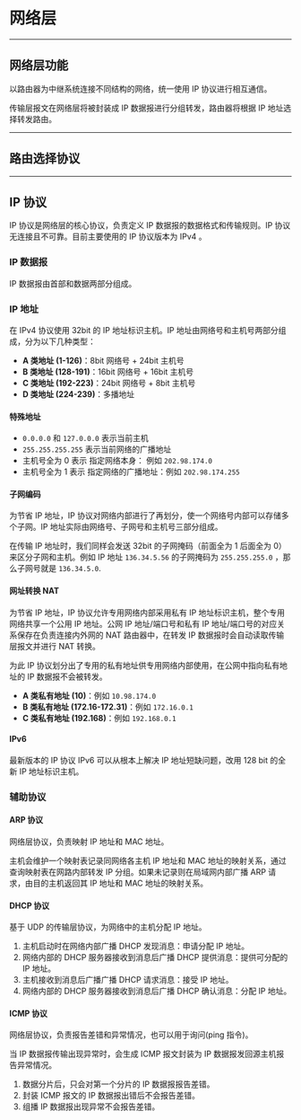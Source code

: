 # 网络层

---

## 网络层功能

以路由器为中继系统连接不同结构的网络，统一使用 IP 协议进行相互通信。

传输层报文在网络层将被封装成 IP 数据报进行分组转发，路由器将根据 IP 地址选择转发路由。

---

## 路由选择协议

---

## IP 协议

IP 协议是网络层的核心协议，负责定义 IP 数据报的数据格式和传输规则。IP 协议无连接且不可靠。目前主要使用的 IP 协议版本为 IPv4 。

### IP 数据报

IP 数据报由首部和数据两部分组成。


### IP 地址

在 IPv4 协议使用 32bit 的 IP 地址标识主机。IP 地址由网络号和主机号两部分组成，分为以下几种类型：

- **A 类地址 (1-126)**：8bit 网络号 + 24bit 主机号
- **B 类地址 (128-191)**：16bit 网络号 + 16bit 主机号
- **C 类地址 (192-223)**：24bit 网络号 + 8bit 主机号
- **D 类地址 (224-239)**：多播地址

#### 特殊地址

- `0.0.0.0` 和 `127.0.0.0` 表示当前主机
- `255.255.255.255` 表示当前网络的广播地址 
- 主机号全为 0 表示 指定网络本身： 例如 `202.98.174.0` 
- 主机号全为 1 表示 指定网络的广播地址：例如 `202.98.174.255` 

#### 子网编码 

为节省 IP 地址，IP 协议对网络内部进行了再划分，使一个网络号内部可以存储多个子网。IP 地址实际由网络号、子网号和主机号三部分组成。

在传输 IP 地址时，我们同样会发送 32bit 的子网掩码（前面全为 1 后面全为 0）来区分子网和主机。例如 IP 地址 `136.34.5.56` 的子网掩码为 `255.255.255.0` ，那么子网号就是 `136.34.5.0`.

#### 网址转换 NAT 

为节省 IP 地址，IP 协议允许专用网络内部采用私有 IP 地址标识主机，整个专用网络共享一个公用 IP 地址。公网 IP 地址/端口号和私有 IP 地址/端口号的对应关系保存在负责连接内外网的 NAT 路由器中，在转发 IP 数据报时会自动读取传输层报文并进行 NAT 转换。

为此 IP 协议划分出了专用的私有地址供专用网络内部使用，在公网中指向私有地址的 IP 数据报不会被转发。

- **A 类私有地址 (10)**：例如 `10.98.174.0` 
- **B 类私有地址 (172.16-172.31)**：例如 `172.16.0.1` 
- **C 类私有地址 (192.168)**：例如 `192.168.0.1` 

#### IPv6

最新版本的 IP 协议 IPv6 可以从根本上解决 IP 地址短缺问题，改用 128 bit 的全新 IP 地址标识主机。


### 辅助协议

#### ARP 协议

网络层协议，负责映射 IP 地址和 MAC 地址。

主机会维护一个映射表记录同网络各主机 IP 地址和 MAC 地址的映射关系，通过查询映射表在网路内部转发 IP 分组。如果未记录则在局域网内部广播 ARP 请求，由目的主机返回其 IP 地址和 MAC 地址的映射关系。

#### DHCP 协议

基于 UDP 的传输层协议，为网络中的主机分配 IP 地址。

1. 主机启动时在网络内部广播 DHCP 发现消息：申请分配 IP 地址。
2. 网络内部的 DHCP 服务器接收到消息后广播 DHCP 提供消息：提供可分配的 IP 地址。
3. 主机接收到消息后广播广播 DHCP 请求消息：接受 IP 地址。
4. 网络内部的 DHCP 服务器接收到消息后广播 DHCP 确认消息：分配 IP 地址。

#### ICMP 协议

网络层协议，负责报告差错和异常情况，也可以用于询问(ping 指令)。

当 IP 数据报传输出现异常时，会生成 ICMP 报文封装为 IP 数据报发回源主机报告异常情况。

1. 数据分片后，只会对第一个分片的 IP 数据报报告差错。
2. 封装 ICMP 报文的 IP 数据报出错后不会报告差错。
3. 组播 IP 数据报出现异常不会报告差错。









